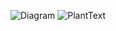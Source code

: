 ![Diagram](http://www.plantuml.com/plantuml/png/encoded-diagram-text)
![PlantText](https://www.planttext.com/api/plantuml/png/X9DBJiGm38RtFONLLK5qmRP2Q627D1mYeLQ9o0CvwQ0HucGiE19Nm6cICkeGaKqJ_x7zENQ_FxzsFWWAiz7DanRUmrv94dI4zmPuzM25mG5y86MdR1BZIEZznYgTUs7RNlbmSy_xssmtQ2HIKHwNKz8WHefNk-WxGDnUP8NGk0DMnObZ8QLWNSemG3gMInhjDlWLRAz-DBdiAAyr1nNqMT5pU7QqCIelxPdfxY2K5Z96uDGwuqX7vDwwtnB2J7RXEw58M2j7edqO1r0srFkHGkDIxNa7IkhgMwuWf-AAbEP12RjIeNdLxeZuBvTEepIKcSePZR1YghMMKp9-fR4CLSQplMx1zJsqb-tY_wUG_9hygXMNM5gKeiAVmhhZyOb_1QyV0000__y30000)
